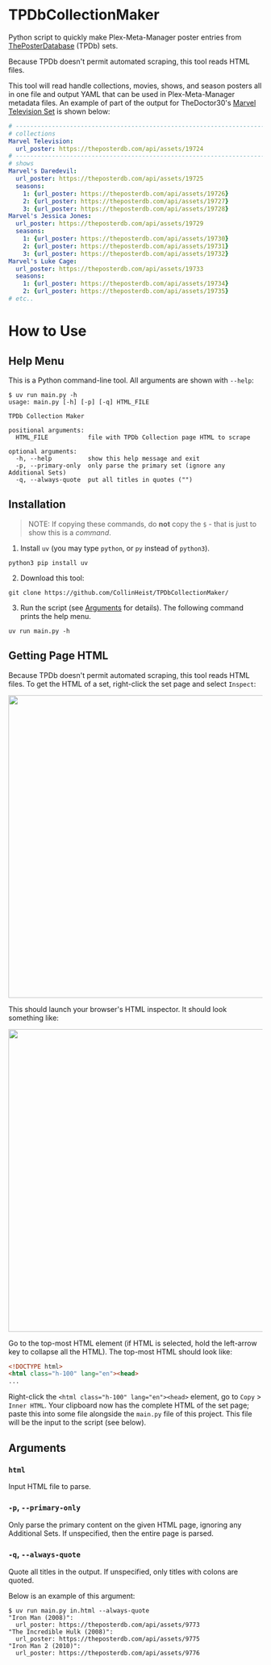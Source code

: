 # TPDbCollectionMaker
Python script to quickly make Plex-Meta-Manager poster entries from
[ThePosterDatabase](https://theposterdb.com) (TPDb) sets.

Because TPDb doesn't permit automated scraping, this tool reads HTML files.

This tool will read handle collections, movies, shows, and season posters all in
one file and output YAML that can be used in Plex-Meta-Manager metadata files.
An example of part of the output for TheDoctor30's
[Marvel Television Set](https://theposterdb.com/set/11318) is shown below:

```yaml
# --------------------------------------------------------------------------------
# collections
Marvel Television:
  url_poster: https://theposterdb.com/api/assets/19724
# --------------------------------------------------------------------------------
# shows
Marvel's Daredevil:
  url_poster: https://theposterdb.com/api/assets/19725
  seasons:
    1: {url_poster: https://theposterdb.com/api/assets/19726}
    2: {url_poster: https://theposterdb.com/api/assets/19727}
    3: {url_poster: https://theposterdb.com/api/assets/19728}
Marvel's Jessica Jones:
  url_poster: https://theposterdb.com/api/assets/19729
  seasons:
    1: {url_poster: https://theposterdb.com/api/assets/19730}
    2: {url_poster: https://theposterdb.com/api/assets/19731}
    3: {url_poster: https://theposterdb.com/api/assets/19732}
Marvel's Luke Cage:
  url_poster: https://theposterdb.com/api/assets/19733
  seasons:
    1: {url_poster: https://theposterdb.com/api/assets/19734}
    2: {url_poster: https://theposterdb.com/api/assets/19735}
# etc..
```

# How to Use
## Help Menu
This is a Python command-line tool. All arguments are shown with `--help`:

```console
$ uv run main.py -h
usage: main.py [-h] [-p] [-q] HTML_FILE

TPDb Collection Maker

positional arguments:
  HTML_FILE           file with TPDb Collection page HTML to scrape

optional arguments:
  -h, --help          show this help message and exit
  -p, --primary-only  only parse the primary set (ignore any Additional Sets)
  -q, --always-quote  put all titles in quotes ("")
  ```

## Installation

> NOTE: If copying these commands, do __not__ copy the `$` - that is just to
show this is a _command_.

1. Install `uv` (you may type `python`, or `py` instead of `python3`).

```console
python3 pip install uv
```

2. Download this tool:
```console
git clone https://github.com/CollinHeist/TPDbCollectionMaker/
```

3. Run the script (see [Arguments](#arguments) for details). The following
command prints the help menu.
```
uv run main.py -h
```

## Getting Page HTML
Because TPDb doesn't permit automated scraping, this tool reads HTML files. To
get the HTML of a set, right-click the set page and select `Inspect`:

<img src="https://user-images.githubusercontent.com/17693271/168729610-42ac80fc-afb7-40b4-a6bd-39b3f310619c.jpg" width="600"/>

This should launch your browser's HTML inspector. It should look something like:

<img src="https://user-images.githubusercontent.com/17693271/168729837-eacfc4d8-29d3-4968-80f2-17ed164a8884.jpg" width="600"/>

Go to the top-most HTML element (if HTML is selected, hold the left-arrow key
to collapse all the HTML). The top-most HTML should look like:

```html
<!DOCTYPE html>
<html class="h-100" lang="en"><head>
...
```

Right-click the `<html class="h-100" lang="en"><head>` element, go to `Copy` >
`Inner HTML`. Your clipboard now has the complete HTML of the set page; paste
this into some file alongside the `main.py` file of this project. This file will
be the input to the script (see below).

## Arguments
### `html`
Input HTML file to parse.

### `-p`, `--primary-only`
Only parse the primary content on the given HTML page, ignoring any Additional
Sets. If unspecified, then the entire page is parsed.

### `-q`, `--always-quote`
Quote all titles in the output. If unspecified, only titles with colons are
quoted.

Below is an example of this argument:

```console
$ uv run main.py in.html --always-quote
"Iron Man (2008)":
  url_poster: https://theposterdb.com/api/assets/9773
"The Incredible Hulk (2008)":
  url_poster: https://theposterdb.com/api/assets/9775
"Iron Man 2 (2010)":
  url_poster: https://theposterdb.com/api/assets/9776
```
